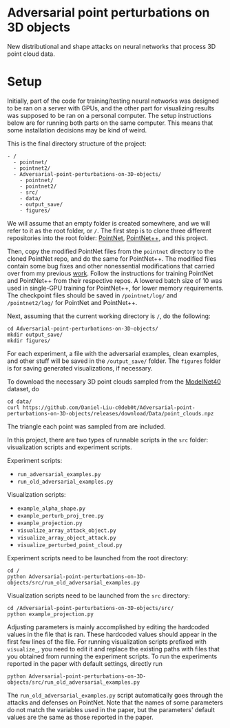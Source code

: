 # Adversarial point perturbations on 3D objects
New distributional and shape attacks on neural networks that process 3D point cloud data.

# Setup
Initially, part of the code for training/testing neural networks was designed to be ran on a server with GPUs, and the other part for visualizing results was supposed to be ran on a personal computer. The setup instructions below are for running both parts on the same computer. This means that some installation decisions may be kind of weird.

This is the final directory structure of the project:
```
- /
  - pointnet/
  - pointnet2/
  - Adversarial-point-perturbations-on-3D-objects/
    - pointnet/
    - pointnet2/
    - src/
    - data/
    - output_save/
    - figures/
```

We will assume that an empty folder is created somewhere, and we will refer to it as the root folder, or `/`. The first step is to clone three different repositories into the root folder: [PointNet](https://github.com/charlesq34/pointnet), [PointNet++](https://github.com/charlesq34/pointnet2), and this project.

Then, copy the modified PointNet files from the `pointnet` directory to the cloned PointNet repo, and do the same for PointNet++. The modified files contain some bug fixes and other nonessential modifications that carried over from my previous [work](https://github.com/Daniel-Liu-c0deb0t/3D-Neural-Network-Adversarial-Attacks). Follow the instructions for training PointNet and PointNet++ from their respective repos. A lowered batch size of 10 was used in single-GPU training for PointNet++, for lower memory requirements. The checkpoint files should be saved in `/pointnet/log/` and `/pointnet2/log/` for PointNet and PointNet++.

Next, assuming that the current working directory is `/`, do the following:
```
cd Adversarial-point-perturbations-on-3D-objects/
mkdir output_save/
mkdir figures/
```
For each experiment, a file with the adversarial examples, clean examples, and other stuff will be saved in the `/output_save/` folder. The `figures` folder is for saving generated visualizations, if necessary.

To download the necessary 3D point clouds sampled from the [ModelNet40](https://modelnet.cs.princeton.edu/) dataset, do
```
cd data/
curl https://github.com/Daniel-Liu-c0deb0t/Adversarial-point-perturbations-on-3D-objects/releases/download/Data/point_clouds.npz
```
The triangle each point was sampled from are included.

In this project, there are two types of runnable scripts in the `src` folder: visualization scripts and experiment scripts.

Experiment scripts:
- `run_adversarial_examples.py`
- `run_old_adversarial_examples.py`

Visualization scripts:
- `example_alpha_shape.py`
- `example_perturb_proj_tree.py`
- `example_projection.py`
- `visualize_array_attack_object.py`
- `visualize_array_object_attack.py`
- `visualize_perturbed_point_cloud.py`

Experiment scripts need to be launched from the root directory:
```
cd /
python Adversarial-point-perturbations-on-3D-objects/src/run_old_adversarial_examples.py
```

Visualization scripts need to be launched from the `src` directory:
```
cd /Adversarial-point-perturbations-on-3D-objects/src/
python example_projection.py
```

Adjusting parameters is mainly accomplished by editing the hardcoded values in the file that is ran. These hardcoded values should appear in the first few lines of the file. For running visualization scripts prefixed with `visualize_`, you need to edit it and replace the existing paths with files that you obtained from running the experiment scripts. To run the experiments reported in the paper with default settings, directly run
```
python Adversarial-point-perturbations-on-3D-objects/src/run_old_adversarial_examples.py
```
The `run_old_adversarial_examples.py` script automatically goes through the attacks and defenses on PointNet. Note that the names of some parameters do not match the variables used in the paper, but the parameters' default values are the same as those reported in the paper.
